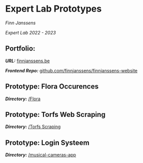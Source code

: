 # Expert Lab Prototypes

_Finn Janssens_

_Expert Lab 2022 - 2023_

## Portfolio:

**_URL:_** [finnjanssens.be](https://finnjanssens.be)

**_Frontend Repo:_** [github.com/finnjanssens/finnjanssens-website](https://github.com/finnjanssens/finnjanssens-website)

## Prototype: Flora Occurences

**_Directory:_** [/Flora](https://github.com/EHB-MCT/expert-lab-prototypes-FinnJanssensEHB/tree/main/Flora)

## Prototype: Torfs Web Scraping

**_Directory:_** [/Torfs Scraping](https://github.com/EHB-MCT/expert-lab-prototypes-FinnJanssensEHB/tree/main/Torfs%20Scraping)

## Prototype: Login Systeem

**_Directory:_** [/musical-cameras-app](https://github.com/EHB-MCT/expert-lab-prototypes-FinnJanssensEHB/tree/main/musical-cameras-app)
